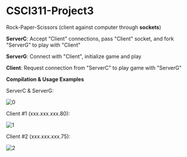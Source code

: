 # CSCI311-Project3

Rock-Paper-Scissors (client against computer through **sockets**)

**ServerC**: Accept "Client" connections, pass "Client" socket, and fork "ServerG" to play with "Client"

**ServerG**: Connect with "Client", initialize game and play

**Client**: Request connection from "ServerC" to play game with "ServerG"

**Compilation & Usage Examples**

ServerC & ServerG:

![0](https://github.com/Medicine-Seller/CSCI311-Project3/assets/99617740/279bcb74-bcd1-43fe-8cad-44bdf0be56f2)

Client #1 (xxx.xxx.xxx.80):

![1](https://github.com/Medicine-Seller/CSCI311-Project3/assets/99617740/8be17a38-53a1-4b12-a2fc-a646cdec6c3e)

Client #2 (xxx.xxx.xxx.75):

![2](https://github.com/Medicine-Seller/CSCI311-Project3/assets/99617740/309ffc71-27b5-44e3-a378-bf273f986eab)
